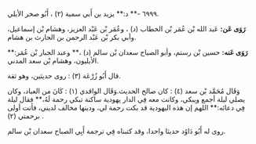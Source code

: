 ٦٩٩٩ -** د:** يزيد بن أَبي سمية (٢) ، أَبُو صخر الأيلي.

**رَوَى عَن:** عَبد الله بْن عُمَر بْن الخطاب (د) ، وعُمَر بْن عَبْد العزيز، وهشام بْن إسماعيل، وأبي بكر بْن عَبْد الرحمن بن الحارث بن هشام.

**رَوَى عَنه:** حسين بْن رستم، وأبو الصباح سعدان بْن سالم (د) ،** وعبد الجبار بْن عُمَر:** الأيليون، وهشام بْن سعد المدني.

قال أَبُو زُرْعَة (٣) : روى حديثين، وهو ثقة.

وَقَال مُحَمَّد بْن سعد (٤) : كان صالح الحديث.وَقَال الواقدي (١) : كَانَ من العباد، وكان يصلي ليلة أجمع ويبكي، وكانت معه فِي الدار يهودية ساكنة تبكي رحمة لَهُ،** فقال ليلة فِي دعائه:** اللهم إن هذه اليهودية قد بكت رحمة لي، ودينها مخالف لديني، فأنت أولى برحمتي (٢) .

روى له أَبُو دَاوُد حديثا واحدا، وقد كتبناه فِي ترجمة أَبِي الصباح سعدان بْن سالم.